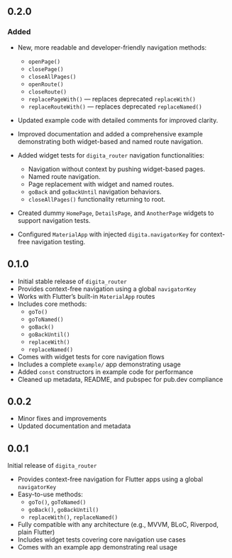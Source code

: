 ## 0.2.0

### Added

- New, more readable and developer-friendly navigation methods:
  - `openPage()`
  - `closePage()`
  - `closeAllPages()`
  - `openRoute()`
  - `closeRoute()`
  - `replacePageWith()` — replaces deprecated `replaceWith()`
  - `replaceRouteWith()` — replaces deprecated `replaceNamed()`
- Updated example code with detailed comments for improved clarity.
- Improved documentation and added a comprehensive example demonstrating both widget-based and named route navigation.

- Added widget tests for `digita_router` navigation functionalities:
  - Navigation without context by pushing widget-based pages.
  - Named route navigation.
  - Page replacement with widget and named routes.
  - `goBack` and `goBackUntil` navigation behaviors.
  - `closeAllPages()` functionality returning to root.
- Created dummy `HomePage`, `DetailsPage`, and `AnotherPage` widgets to support navigation tests.
- Configured `MaterialApp` with injected `digita.navigatorKey` for context-free navigation testing.

## 0.1.0

- Initial stable release of `digita_router`
- Provides context-free navigation using a global `navigatorKey`
- Works with Flutter’s built-in `MaterialApp` routes
- Includes core methods:
  - `goTo()`
  - `goToNamed()`
  - `goBack()`
  - `goBackUntil()`
  - `replaceWith()`
  - `replaceNamed()`
- Comes with widget tests for core navigation flows
- Includes a complete `example/` app demonstrating usage
- Added `const` constructors in example code for performance
- Cleaned up metadata, README, and pubspec for pub.dev compliance

## 0.0.2

- Minor fixes and improvements
- Updated documentation and metadata

## 0.0.1

Initial release of `digita_router`

- Provides context-free navigation for Flutter apps using a global `navigatorKey`
- Easy-to-use methods:
  - `goTo()`, `goToNamed()`
  - `goBack()`, `goBackUntil()`
  - `replaceWith()`, `replaceNamed()`
- Fully compatible with any architecture (e.g., MVVM, BLoC, Riverpod, plain Flutter)
- Includes widget tests covering core navigation use cases
- Comes with an example app demonstrating real usage
